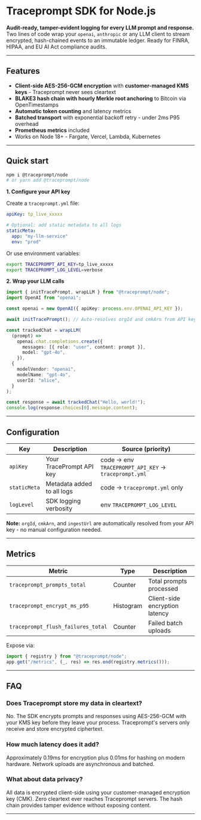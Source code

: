 # Traceprompt SDK for Node.js

**Audit-ready, tamper-evident logging for every LLM prompt and response.**  
Two lines of code wrap your `openai`, `anthropic` or any LLM client to stream encrypted, hash-chained events to an immutable ledger. Ready for FINRA, HIPAA, and EU AI Act compliance audits.

---

## Features

- **Client-side AES-256-GCM encryption** with **customer-managed KMS keys** - Traceprompt never sees cleartext
- **BLAKE3 hash chain with hourly Merkle root anchoring** to Bitcoin via OpenTimestamps
- **Automatic token counting** and latency metrics
- **Batched transport** with exponential backoff retry - under 2ms P95 overhead
- **Prometheus metrics** included
- Works on Node 18+ - Fargate, Vercel, Lambda, Kubernetes

---

## Quick start

```bash
npm i @traceprompt/node
# or yarn add @traceprompt/node
```

**1. Configure your API key**

Create a `traceprompt.yml` file:

```yaml
apiKey: tp_live_xxxxx

# Optional: add static metadata to all logs
staticMeta:
  app: "my-llm-service"
  env: "prod"
```

Or use environment variables:

```bash
export TRACEPROMPT_API_KEY=tp_live_xxxxx
export TRACEPROMPT_LOG_LEVEL=verbose
```

**2. Wrap your LLM calls**

```typescript
import { initTracePrompt, wrapLLM } from "@traceprompt/node";
import OpenAI from "openai";

const openai = new OpenAI({ apiKey: process.env.OPENAI_API_KEY });

await initTracePrompt(); // Auto-resolves orgId and cmkArn from API key

const trackedChat = wrapLLM(
  (prompt) =>
    openai.chat.completions.create({
      messages: [{ role: "user", content: prompt }],
      model: "gpt-4o",
    }),
  {
    modelVendor: "openai",
    modelName: "gpt-4o",
    userId: "alice",
  }
);

const response = await trackedChat("Hello, world!");
console.log(response.choices[0].message.content);
```

---

## Configuration

| Key          | Description                | Source (priority)                                    |
| ------------ | -------------------------- | ---------------------------------------------------- |
| `apiKey`     | Your TracePrompt API key   | code → env `TRACEPROMPT_API_KEY` → `traceprompt.yml` |
| `staticMeta` | Metadata added to all logs | code → `traceprompt.yml` only                        |
| `logLevel`   | SDK logging verbosity      | env `TRACEPROMPT_LOG_LEVEL`                          |

**Note:** `orgId`, `cmkArn`, and `ingestUrl` are automatically resolved from your API key - no manual configuration needed.

---

## Metrics

| Metric                             | Type      | Description                    |
| ---------------------------------- | --------- | ------------------------------ |
| `traceprompt_prompts_total`        | Counter   | Total prompts processed        |
| `traceprompt_encrypt_ms_p95`       | Histogram | Client-side encryption latency |
| `traceprompt_flush_failures_total` | Counter   | Failed batch uploads           |

Expose via:

```ts
import { registry } from "@traceprompt/node";
app.get("/metrics", (_, res) => res.end(registry.metrics()));
```

---

## FAQ

### Does Traceprompt store my data in cleartext?

No. The SDK encrypts prompts and responses using AES-256-GCM with your KMS key before they leave your process. Traceprompt's servers only receive and store encrypted ciphertext.

### How much latency does it add?

Approximately 0.19ms for encryption plus 0.01ms for hashing on modern hardware. Network uploads are asynchronous and batched.

### What about data privacy?

All data is encrypted client-side using your customer-managed encryption key (CMK). Zero cleartext ever reaches Traceprompt servers. The hash chain provides tamper evidence without exposing content.

---
